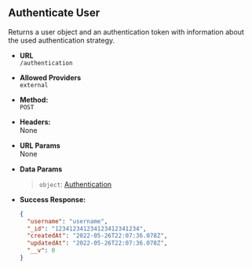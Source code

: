 ## **Authenticate User**

Returns a user object and an authentication token with information about the used authentication strategy.

- **URL**  
  `/authentication`

- **Allowed Providers**  
  `external`

- **Method:**  
  `POST`

- **Headers:**  
  None

- **URL Params**  
  None

- **Data Params**

  > `object`: [Authentication](../../requests/AUTHENTICATION.md)

- **Success Response:**
  ```json
  {
    "username": "username",
    "_id": "123412341234123412341234",
    "createdAt": "2022-05-26T22:07:36.078Z",
    "updatedAt": "2022-05-26T22:07:36.078Z",
    "__v": 0
  }
  ```
